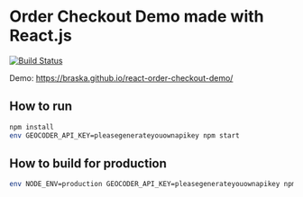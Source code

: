 Order Checkout Demo made with React.js
==========================================

[![Build Status](https://travis-ci.org/braska/react-order-checkout-demo.svg?branch=master)](https://travis-ci.org/braska/react-order-checkout-demo)

Demo: https://braska.github.io/react-order-checkout-demo/

## How to run

```sh
npm install
env GEOCODER_API_KEY=pleasegenerateyouownapikey npm start
```

## How to build for production

```sh
env NODE_ENV=production GEOCODER_API_KEY=pleasegenerateyouownapikey npm run build
```
